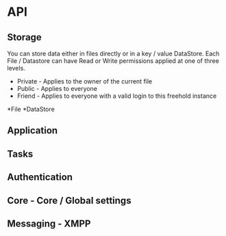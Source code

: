 API
===


Storage
-------
You can store data either in files directly or in a key / value DataStore.
Each File / Datastore can have Read or Write permissions applied at one of three
levels. 

* Private - Applies to the owner of the current file
* Public - Applies to everyone
* Friend - Applies to everyone with a valid login to this freehold instance

*File
*DataStore

Application
-----------

Tasks
-----

Authentication
--------------

Core - Core / Global settings
-----------------------------

Messaging - XMPP
----------------------

